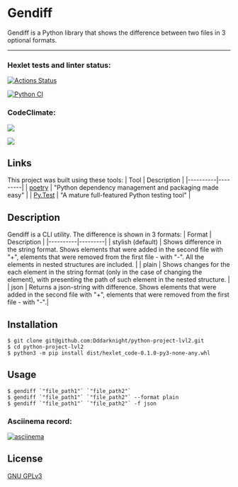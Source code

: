 # Gendiff
Gendiff is a Python library that shows the difference between two files in 3 optional formats.

____

### Hexlet tests and linter status:
[![Actions Status](https://github.com/Dddarknight/python-project-lvl2/workflows/hexlet-check/badge.svg)](https://github.com/Dddarknight/python-project-lvl2/actions)

[![Python CI](https://github.com/Dddarknight/python-project-lvl2/actions/workflows/pyci.yml/badge.svg)](https://github.com/Dddarknight/python-project-lvl2/actions)

### CodeClimate:
<a href="https://codeclimate.com/github/Dddarknight/python-project-lvl2/maintainability"><img src="https://api.codeclimate.com/v1/badges/f28009ac853edfa39fe8/maintainability" /></a>

<a href="https://codeclimate.com/github/Dddarknight/python-project-lvl2/test_coverage"><img src="https://api.codeclimate.com/v1/badges/f28009ac853edfa39fe8/test_coverage" /></a>

## Links
This project was built using these tools:
| Tool | Description |
|----------|---------|
| [poetry](https://python-poetry.org/) |  "Python dependency management and packaging made easy" |
| [Py.Test](https://pytest.org) | "A mature full-featured Python testing tool" |

## Description
Gendiff is a CLI utility.
The difference is shown in 3 formats:
| Format | Description |
|----------|---------|
| stylish (default) | Shows difference in the string format.  Shows elements that were added in the second file with "+", elements that were removed from the first file - with "-". All the elements in nested structures are included. |
| plain | Shows changes for the each element in the string format (only in the case of changing the element), with presenting the path of such element in the nested structure. |
| json | Returns a json-string with difference. Shows elements that were added in the second file with "+", elements that were removed from the first file - with "-".|

## Installation
```
$ git clone git@github.com:Dddarknight/python-project-lvl2.git
$ cd python-project-lvl2
$ python3 -m pip install dist/hexlet_code-0.1.0-py3-none-any.whl
```

## Usage
```
$ gendiff `"file_path1"` `"file_path2"`
$ gendiff `"file_path1"` `"file_path2"` --format plain
$ gendiff `"file_path1"` `"file_path2"` -f json

```

### Asciinema record:
[![asciinema](https://asciinema.org/a/htP3S68jeBmb0p8yWY6KHmfms.svg)](https://asciinema.org/a/htP3S68jeBmb0p8yWY6KHmfms)

## License
[GNU GPLv3](https://choosealicense.com/licenses/gpl-3.0/)
